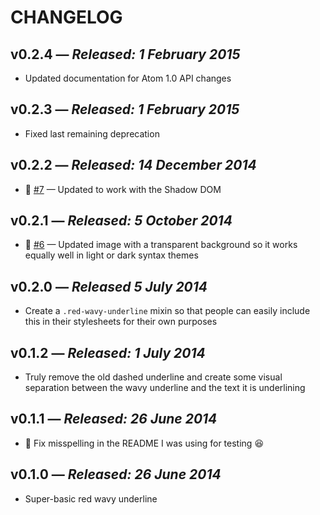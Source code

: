 # CHANGELOG

## **v0.2.4** &mdash; *Released: 1 February 2015*

* Updated documentation for Atom 1.0 API changes

## **v0.2.3** &mdash; *Released: 1 February 2015*

* Fixed last remaining deprecation

## **v0.2.2** &mdash; *Released: 14 December 2014*

* :bug: [#7](https://github.com/lee-dohm/red-wavy-underline/issues/7) &mdash; Updated to work with the Shadow DOM

## **v0.2.1** &mdash; *Released: 5 October 2014*

* :bug: [#6](https://github.com/lee-dohm/red-wavy-underline/issues/6) &mdash; Updated image with a transparent background so it works equally well in light or dark syntax themes

## **v0.2.0** &mdash; *Released 5 July 2014*

* Create a `.red-wavy-underline` mixin so that people can easily include this in their stylesheets for their own purposes

## **v0.1.2** &mdash; *Released: 1 July 2014*

* Truly remove the old dashed underline and create some visual separation between the wavy underline and the text it is underlining

## **v0.1.1** &mdash; *Released: 26 June 2014*

* :bug: Fix misspelling in the README I was using for testing :laughing:

## **v0.1.0** &mdash; *Released: 26 June 2014*

* Super-basic red wavy underline
